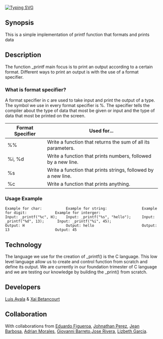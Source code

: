 <a href="https://git.io/typing-svg"><img src="https://readme-typing-svg.demolab.com?font=Fira+Code&size=37&duration=4997&pause=1001&color=20F700&random=false&width=435&lines=HOLBERTON+PRINTF+" alt="Typing SVG" /></a>


## Synopsis
This is a simple implementation of printf function that formats and prints data

## Description

The function _printf main focus is to print an output according to a certain format. Different ways to print an output is with the use of a format specifier.

### What is format specifier?

A format specifier in c are used to take input and print the output of a type. The symbol we use in every format specifier is %. The specifier tells the compiler about the type of data that most be given or input and the type of data that most be printed on the screen.

| Format Specifier | Used for...                                                   |
|------------------|---------------------------------------------------------------|
| %%               | Write a function that returns the sum of all its parameters.  |
| %i, %d           | Write a function that prints numbers, followed by a new line. |
| %s               | Write a function that prints strings, followed by a new line. |
| %c               | Write a function that prints anything.                        |

### Usage Example
```
Example for char:           Example for string:                Example for digit:             Example for interger:
Input: _printf("%c", H);    Input: _printf("%s", "hello");     Input: _printf("%d", 13);      Input: _printf("%i", 45);
Output: H                   Output: hello                      Output: 13                     Output: 45
```

## Technology

The language we use for the creation of _printf() is the C language. This low level language allow us to create and control function from scratch and define its output. We are currently in our foundation trimester of C language and we are testing our knowledge by building the _print() from scratch.

## Developers
[Luis Ayala](https://github.com/luisayala323) & [Xai Betancourt](https://github.com/Xespinosa)

## Collaboration
With collaborations from [Eduardo Figueroa](https://github.com/semaed), [Johnathan Perez](https://github.com/JonathanPR24), [Jean Barbosa](https://github.com/JeanBarbosa-hue), [Adrian Morales](https://github.com/Adrianmorales21), [Giovanni Barreto](https://github.com/gbc6292),[Jose Rivera](https://github.com/jGohan-cpu), [Lizbeth Garcia](https://github.com/LizzGarleb).


